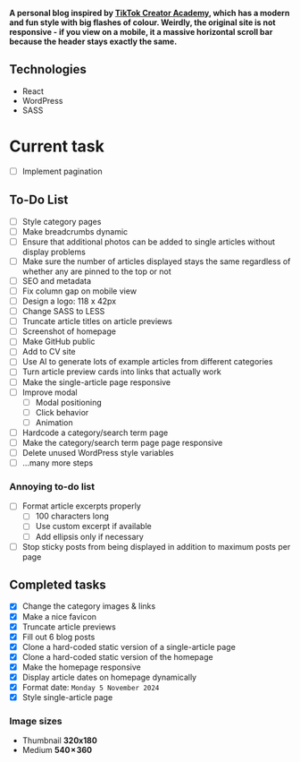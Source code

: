 **A personal blog inspired by [TikTok Creator Academy](https://www.tiktok.com/creator-academy), which has a modern and fun style with big flashes of colour. Weirdly, the original site is not responsive - if you view on a mobile, it a massive horizontal scroll bar because the header stays exactly the same.**

## Technologies

- React
- WordPress
- SASS

# Current task

- [ ] Implement pagination

## To-Do List

- [ ] Style category pages
- [ ] Make breadcrumbs dynamic
- [ ] Ensure that additional photos can be added to single articles without display problems
- [ ] Make sure the number of articles displayed stays the same regardless of whether any are pinned to the top or not
- [ ] SEO and metadata
- [ ] Fix column gap on mobile view
- [ ] Design a logo: 118 x 42px
- [ ] Change SASS to LESS
- [ ] Truncate article titles on article previews
- [ ] Screenshot of homepage
- [ ] Make GitHub public
- [ ] Add to CV site
- [ ] Use AI to generate lots of example articles from different categories
- [ ] Turn article preview cards into links that actually work
- [ ] Make the single-article page responsive
- [ ] Improve modal
  - [ ] Modal positioning
  - [ ] Click behavior
  - [ ] Animation
- [ ] Hardcode a category/search term page
- [ ] Make the category/search term page page responsive
- [ ] Delete unused WordPress style variables
- [ ] ...many more steps

### Annoying to-do list

- [ ] Format article excerpts properly
  - [ ] 100 characters long
  - [ ] Use custom excerpt if available
  - [ ] Add ellipsis only if necessary
- [ ] Stop sticky posts from being displayed in addition to maximum posts per page

## Completed tasks

- [x] Change the category images & links
- [x] Make a nice favicon
- [x] Truncate article previews
- [x] Fill out 6 blog posts
- [x] Clone a hard-coded static version of a single-article page
- [x] Clone a hard-coded static version of the homepage
- [x] Make the homepage responsive
- [x] Display article dates on homepage dynamically
- [x] Format date: `Monday 5 November 2024`
- [x] Style single-article page

### Image sizes

- Thumbnail **320x180**
- Medium **540 × 360**
